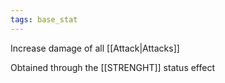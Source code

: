 ```yaml
---
tags: base_stat
---
```


Increase damage of all [[Attack|Attacks]]

Obtained through the [[STRENGHT]] status effect